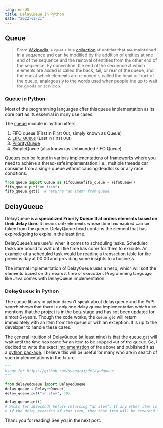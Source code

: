 ```yaml
---
lang: en-US
title: DelayQueue in Python
date: "2022-01-21"
---
```


## Queue

> From [Wikipedia](<https://en.wikipedia.org/wiki/Queue_(abstract_data_type)>), a queue is a [collection](<https://en.wikipedia.org/wiki/Collection_(abstract_data_type)>) of entities that are maintained in a sequence and can be modified by the addition of entities at one end of the sequence and the removal of entities from the other end of the sequence. By convention, the end of the sequence at which elements are added is called the back, tail, or rear of the queue, and the end at which elements are removed is called the head or front of the queue, analogously to the words used when people line up to wait for goods or services.

### Queue in Python

Most of the programming languages offer this queue implementation as its core part as its essential in many use cases.

The [queue](https://docs.python.org/3/library/queue.html#module-queue) module in python offers,

1. FIFO queue (First In First Out, simply known as Queue)
2. [LIFO Queue](https://docs.python.org/3/library/queue.html#queue.LifoQueue) (Last In First Out)
3. [PriorityQueue](https://docs.python.org/3/library/queue.html#queue.PriorityQueue)
4. SimpleQueue (also known as Unbounded FIFO Queue)

Queues can be found in various implementations of frameworks where you need to achieve a thread-safe implementation. i.e., multiple threads can consume from a single queue without causing deadlocks or any race conditions.

```python
from queue import Queue as FifoQueuefifo_queue = FifoQueue()
fifo_queue.put("an item")
fifo_queue.get()  # returns "an item" from queue
```

## DelayQueue

DelayQueue is **a specialized Priority Queue that orders elements based on their delay time**. It means only elements whose time has expired can be taken from the queue. DelayQueue head contains the element that has expired/going to expire in the least time.

DelayQueue’s are useful when it comes to scheduling tasks. Scheduled tasks are bound to wait until the time has come for them to execute. An example of a scheduled task would be reading a transaction table for the previous day at 00:00 and providing some insights to a business.

The internal implementation of DelayQueue uses a heap, which will sort the elements based on the nearest time of execution. Programming language like Java comes with DelayQueue implementation.

### DelayQueue in Python

The queue library in python doesn’t speak about delay queue and the PyPI search shows that there is only one delay queue implementation which also mentions that the project is in the beta stage and has not been updated for almost 6+years. Though the code works, the `queue.get` will return immediately with an item from the queue or with an exception. It is up to the developer to handle these cases.

The general intuition of DelayQueue (at least mine) is that the queue.get will wait until the time has come for an item to be popped out of the queue. So, I decided to write the exact [implementation](https://github.com/syogaraj/delayedqueue) of the above and published it as a [python package](https://pypi.org/project/delayedqueue/). I believe this will be useful for many who are in search of such implementations in the future.

```python
"""
Usage for https://github.com/syogaraj/delayedqueue
"""

from delayedqueue import DelayedQueue
delay_queue = DelayedQueue()
delay_queue.put("an item", 30)

delay_queue.get()
# Waits for 30seconds before returning "an item". If any other item is added via another thread and
# if the delay precedes of that item, then that item will be returned first.

```

Thank you for reading! See you in the next post.
